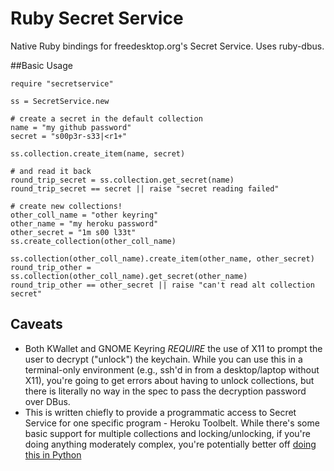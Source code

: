 Ruby Secret Service
===================

Native Ruby bindings for freedesktop.org's Secret Service.  Uses ruby-dbus.

##Basic Usage
```
require "secretservice"

ss = SecretService.new

# create a secret in the default collection
name = "my github password"
secret = "s00p3r-s33|<r1+"

ss.collection.create_item(name, secret)

# and read it back
round_trip_secret = ss.collection.get_secret(name)
round_trip_secret == secret || raise "secret reading failed"

# create new collections!
other_coll_name = "other keyring"
other_name = "my heroku password"
other_secret = "1m s00 l33t"
ss.create_collection(other_coll_name)

ss.collection(other_coll_name).create_item(other_name, other_secret)
round_trip_other = ss.collection(other_coll_name).get_secret(other_name)
round_trip_other == other_secret || raise "can't read alt collection secret"
```

## Caveats

   * Both KWallet and GNOME Keyring _REQUIRE_ the use of X11 to prompt
   the user to decrypt ("unlock") the keychain.  While you can use
   this in a terminal-only environment (e.g., ssh'd in from a
   desktop/laptop without X11), you're going to get errors about
   having to unlock collections, but there is literally no way in the
   spec to pass the decryption password over DBus.
   * This is written chiefly to provide a programmatic access to
   Secret Service for one specific program - Heroku Toolbelt.  While
   there's some basic support for multiple collections and
   locking/unlocking, if you're doing anything moderately complex,
   you're potentially better off [doing this in Python](https://bitbucket.org/kang/python-keyring-lib/overview)

